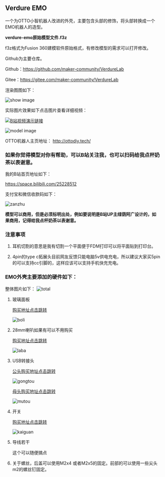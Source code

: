 ## Verdure EMO

一个为OTTO小智机器人改进的外壳，主要包含头部的修饰，将头部转换成一个EMO机器人的造型。

**verdure-emo原始模型文件.f3z**

f3z格式为Fusion 360建模软件原始格式，有修改模型的需求可以打开修改。


Github为主要仓库。

Github：https://github.com/maker-community/VerdureLab

Gitee：https://gitee.com/maker-community/VerdureLab

渲染图图如下：

![show image](/verdure-emo/images/show-image.png)

实际图片效果如下点击图片查看详细视频：

[![B站视频演示链接](/verdure-emo/images/otto-emo.jpg)](https://www.bilibili.com/video/BV1gpL6z9E5N/)


![model image](/verdure-emo/images/model-image.png)

OTTO机器人主页地址：
http://ottodiy.tech/


### 如果你觉得模型对你有帮助，可以B站关注我，也可以扫码给我点杯奶茶以表谢意。

我的B站首页地址如下：

https://space.bilibili.com/25228512

支付宝和微信收款码如下：

![zanzhu](/images/zanzhu.png)

**模型可以商用，但是必须标明出处，例如要说明是B站UP主绿荫阿广设计的，如果商用，记得给我点杯奶茶以表谢意。**


### 注意事项

1. 耳机切割的意思是我有切割一个平面便于FDM打印可以将平面贴到打印台。

2. 4pin的type c拓展头目前网友反馈只能电脑5v供电充电，所以建议大家买5pin的可以支持cc引脚的，这样应该可以支持手机快充充电。

### EMO外壳主要添加的硬件如下：

整体图片如下：
![total](/verdure-emo/images/total.jpg)

1. 玻璃面板

    [购买地址点击跳转](https://item.taobao.com/item.htm?_u=qqc0n0pbead&id=695284666965&skuId=4931314696348&spm=a1z09.2.0.0.63872e8dE12rZK)

    ![boli](/verdure-emo/images/boli.png)

2. 28mm喇叭如果有可以不用购买

    [购买地址点击跳转](https://item.taobao.com/item.htm?_u=qqc0n0p773b&id=857879179989&skuId=5670264693293&spm=a1z09.2.0.0.63872e8dE12rZK)

    ![laba](/verdure-emo/images/laba.png)

3. USB转接头

    [公头购买地址点击跳转](https://detail.tmall.com/item.htm?id=775104244214&skuId=5303801189114&spm=tbpc.boughtlist.suborder_itemtitle.1.5b392e8d7Lmypw)

    ![gongtou](/verdure-emo/images/usb2.png)

    [母头购买地址点击跳转](https://item.taobao.com/item.htm?id=645766200920&spm=tbpc.boughtlist.suborder_itemtitle.1.5b392e8d7Lmypw)

    ![mutou](/verdure-emo/images/usb.png)

4. 开关

    [购买地址点击跳转](https://item.taobao.com/item.htm?_u=qqc0n0p1252&id=651818018665&skuId=4870740214324&spm=a1z09.2.0.0.63872e8dE12rZK)

    ![kaiguan](/verdure-emo/images/switch.png)


5. 导线若干

    这个可以随便搞点

6. 关于螺丝，后盖可以使用M2x4 或者M2x5的固定。前部的可以使用一些尖头m2的螺丝钉固定。
